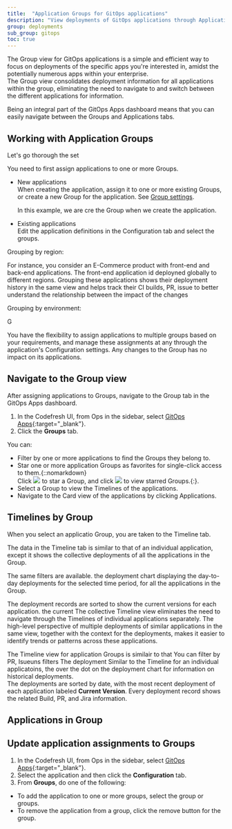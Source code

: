 ```yaml
---
title:  "Application Groups for GitOps applications"
description: "View deployments of GitOps applications through Application Groups"
group: deployments
sub_group: gitops
toc: true
---
```


The Group view for GitOps applications is a simple and efficient way to focus on deployments of the specific apps you're interested in, amidst the potentially numerous apps within your enterprise.  
The Group view consolidates deployment information for all applications within the group, <!--- significantly improves the user experience by -->eliminating the need to navigate to and switch between the different applications for information. 

Being an integral part of the GitOps Apps dashboard means that you can easily navigate between the Groups and Applications tabs. 



## Working with Application Groups

Let's go thorough the set 

You need to first assign applications to one or more Groups.

* New applications  
  When creating the application, assign it to one or more existing Groups, or create a new Group for the application. See [Group settings]({{site.baseurl}}/docs/deployments/gitops/create-application/#groups).

  In this example, we are cre the Group when we create the application.


* Existing applications  
  Edit the application definitions in the Configuration tab and select the groups.



Grouping by region: 

For instance, you consider an E-Commerce product with front-end and back-end applications. The front-end application id deployned globally to different regions. Grouping these applications shows their deployment history in the same view and helps track their CI builds, PR, issue to better understand the relationship between  the impact of the changes 

Grouping by environment:


G


You have the flexibility to assign applications to multiple groups based on your requirements, and manage these assignments at any through the application's Configuration settings. Any changes to the Group has no impact on its applications. 





## Navigate to the Group view
After assigning applications to Groups, navigate to the Group tab in the GitOps Apps dashboard. 

1. In the Codefresh UI, from Ops in the sidebar, select [GitOps Apps](https://g.codefresh.io/2.0/applications-dashboard/list){:target="\_blank"}.
1. Click the **Groups** tab.

You can: 
* Filter by one or more applications to find the Groups they belong to.
* Star one or more application Groups as favorites for single-click access to them.{::nomarkdown}<br>Click <img src="../../../../images/icons/icon-mark-favorite.png?display=inline-block"> to star a Group, and click <img src="../../../../images/icons/icon-fav-starred.png?display=inline-block"> to view starred Groups.{:}.
* Select a Group to view the Timelines of the applications. 
* Navigate to the Card view of the applications by clicking Applications. 



## Timelines by Group
When you select an applicatio Group, you are taken to the Timeline tab. 

The data in the Timeline tab is similar to that of an individual application, except it shows the collective deployments of all the applications in the Group. 

The same filters are available. 
the deployment chart displaying the day-to-day deployments for the selected time period, for all the applications in the Group.

The deployment records are sorted to show the current versions for each application.   the current The collective Timeline view eliminates the need to navigate through the Timelines of individual applications separately. The high-level perspective of multiple deployments of similar applications in the same view, together with the context for the deployments, makes it easier to identify trends or patterns across these applications.

The Timeline view for application Groups is similair to that 
You can filter by PR, Isueuns filters 
The deployment  Similar to the Timeline for an individual applicatoins, the  over the dot on the deployment chart for information on historical deployments.   
The deployments are sorted by date, with the most recent deployment of each application labeled **Current Version**. Every deployment record shows the related Build, PR, and Jira information. 

## Applications in Group 



## Update application assignments to Groups






1. In the Codefresh UI, from Ops in the sidebar, select [GitOps Apps](https://g.codefresh.io/2.0/applications-dashboard/list){:target="\_blank"}.
1. Select the application and then click the **Configuration** tab.
1. From **Groups**, do one of the following:
  * To add the application to one or more groups, select the group or groups.
  * To remove the application from a group, click the remove button for the group.